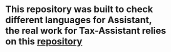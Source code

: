 # This repository was built to check different languages for Assistant, the real work for Tax-Assistant relies on this [repository](https://github.com/speco29/Tax-Assistant)

   
    
   
 
